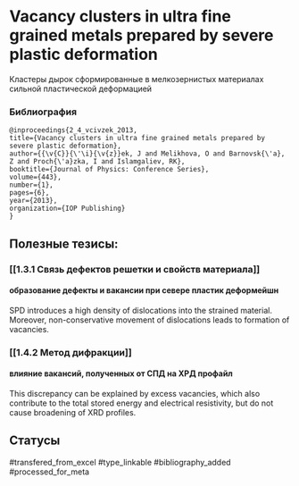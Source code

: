 # Vacancy clusters in ultra fine grained metals prepared by severe plastic deformation

Кластеры дырок сформированные в мелкозернистых материалах сильной пластической деформацией

### Библиография
```
@inproceedings{2_4_vcivzek_2013,
title={Vacancy clusters in ultra fine grained metals prepared by severe plastic deformation},
author={{\v{C}}{\'\i}{\v{z}}ek, J and Melikhova, O and Barnovsk{\'a}, Z and Proch{\'a}zka, I and Islamgaliev, RK},
booktitle={Journal of Physics: Conference Series},
volume={443},
number={1},
pages={6},
year={2013},
organization={IOP Publishing}
}
```

## Полезные тезисы:
### [[1.3.1 Связь дефектов решетки и свойств материала]]
#### образование дефекты и вакансии при севере пластик деформейшн
SPD introduces a high density of dislocations into the strained material. Moreover, non-conservative movement of dislocations leads to formation of vacancies.

### [[1.4.2 Метод дифракции]]
#### влияние вакансий, полученных от СПД на ХРД профайл
This discrepancy can be explained by excess vacancies, which also contribute to the total stored energy and electrical resistivity, but do not cause broadening of XRD profiles.


## Статусы
#transfered_from_excel 
#type_linkable 
#bibliography_added 
#processed_for_meta